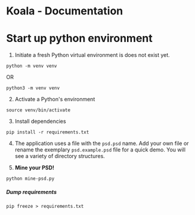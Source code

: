 # Koala - Documentation

# Start up python environment

1. Initiate a fresh Python virtual environment is does not exist yet.

```shell
python -m venv venv
```

OR

```shell
python3 -m venv venv
```

2. Activate a Python's environment

```shell
source venv/bin/activate
```

3. Install dependencies

```shell
pip install -r requirements.txt
```

4. The application uses a file with the `psd.psd` name. Add your own file or rename the exemplary `psd.example.psd` file for a quick demo. You will see a variety of directory structures.

5. **Mine your PSD!**

```shell
python mine-psd.py
```

##### Dump requirements

```shell
pip freeze > requirements.txt
```